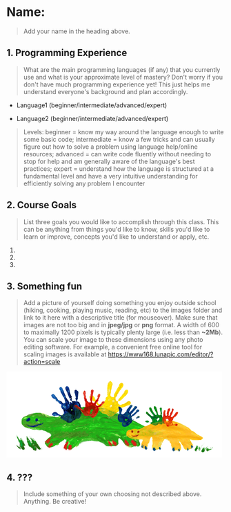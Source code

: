 # Name:

> Add your name in the heading above.

## 1. Programming Experience

> What are the main programming languages (if any) that you currently use and what is your approximate level of mastery? Don't worry if you don't have much programming experience yet! This just helps me understand everyone's background and plan accordingly.

- Language1 (beginner/intermediate/advanced/expert)

- Language2 (beginner/intermediate/advanced/expert)

> Levels: beginner = know my way around the language enough to write some basic code; intermediate = know a few tricks and can usually figure out how to solve a problem using language help/online resources; advanced = can write code fluently without needing to stop for help and am generally aware of the language's best practices; expert = understand how the language is structured at a fundamental level and have a very intuitive understanding for efficiently solving any problem I encounter

## 2. Course Goals

> List three goals you would like to accomplish through this class. This can be anything from things you'd like to know, skills you'd like to learn or improve, concepts you'd like to understand or apply, etc.

1.  
2.  
3. 

## 3. Something fun

> Add a picture of yourself doing something you enjoy outside school (hiking, cooking, playing music, reading, etc) to the images folder and link to it here with a descriptive title (for mouseover). Make sure that images are not too big and in **jpeg/jpg** or **png** format. A width of 600 to maximally 1200 pixels is typically plenty large (i.e. less than **~2Mb**). You can scale your image to these dimensions using any photo editing software. For example, a convenient free online tool for scaling images is available at https://www168.lunapic.com/editor/?action=scale

![](images/example.png "Title: Me doing something fun")


## 4. ???

> Include something of your own choosing not described above. Anything. Be creative!
